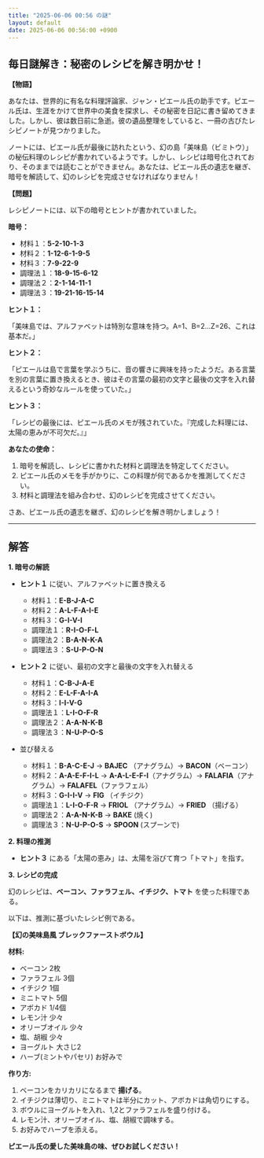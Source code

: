 ```yaml
---
title: "2025-06-06 00:56 の謎"
layout: default
date: 2025-06-06 00:56:00 +0900
---
```

## 毎日謎解き：秘密のレシピを解き明かせ！

**【物語】**

あなたは、世界的に有名な料理評論家、ジャン・ピエール氏の助手です。ピエール氏は、生涯をかけて世界中の美食を探求し、その秘密を日記に書き留めてきました。しかし、彼は数日前に急逝。彼の遺品整理をしていると、一冊の古びたレシピノートが見つかりました。

ノートには、ピエール氏が最後に訪れたという、幻の島「美味島（ビミトウ）」の秘伝料理のレシピが書かれているようです。しかし、レシピは暗号化されており、そのままでは読むことができません。あなたは、ピエール氏の遺志を継ぎ、暗号を解読して、幻のレシピを完成させなければなりません！

**【問題】**

レシピノートには、以下の暗号とヒントが書かれていました。

**暗号：**

*   材料１：**5-2-10-1-3**
*   材料２：**1-12-6-1-9-5**
*   材料３：**7-9-22-9**
*   調理法１：**18-9-15-6-12**
*   調理法２：**2-1-14-11-1**
*   調理法３：**19-21-16-15-14**

**ヒント１：**

「美味島では、アルファベットは特別な意味を持つ。A=1、B=2…Z=26、これは基本だ。」

**ヒント２：**

「ピエールは島で言葉を学ぶうちに、音の響きに興味を持ったようだ。ある言葉を別の言葉に置き換えるとき、彼はその言葉の最初の文字と最後の文字を入れ替えるという奇妙なルールを使っていた。」

**ヒント３：**

「レシピの最後には、ピエール氏のメモが残されていた。『完成した料理には、太陽の恵みが不可欠だ。』」

**あなたの使命：**

1.  暗号を解読し、レシピに書かれた材料と調理法を特定してください。
2.  ピエール氏のメモを手がかりに、この料理が何であるかを推測してください。
3.  材料と調理法を組み合わせ、幻のレシピを完成させてください。

さあ、ピエール氏の遺志を継ぎ、幻のレシピを解き明かしましょう！

---

## 解答

**1. 暗号の解読**

*   **ヒント１** に従い、アルファベットに置き換える

    *   材料１：**E-B-J-A-C**
    *   材料２：**A-L-F-A-I-E**
    *   材料３：**G-I-V-I**
    *   調理法１：**R-I-O-F-L**
    *   調理法２：**B-A-N-K-A**
    *   調理法３：**S-U-P-O-N**
*   **ヒント２** に従い、最初の文字と最後の文字を入れ替える

    *   材料１：**C-B-J-A-E**
    *   材料２：**E-L-F-A-I-A**
    *   材料３：**I-I-V-G**
    *   調理法１：**L-I-O-F-R**
    *   調理法２：**A-A-N-K-B**
    *   調理法３：**N-U-P-O-S**

*   並び替える

    *   材料１：**B-A-C-E-J** → **BAJEC** （アナグラム）→ **BACON**（ベーコン）
    *   材料２：**A-A-E-F-I-L** → **A-A-L-E-F-I**（アナグラム）→ **FALAFIA**（アナグラム）→ **FALAFEL**（ファラフェル）
    *   材料３：**G-I-I-V** → **FIG** （イチジク）
    *   調理法１：**L-I-O-F-R** → **FRIOL** （アナグラム）→ **FRIED** （揚げる）
    *   調理法２：**A-A-N-K-B** → **BAKE** (焼く)
    *   調理法３：**N-U-P-O-S** → **SPOON** (スプーンで)

**2. 料理の推測**

*   **ヒント３** にある「太陽の恵み」は、太陽を浴びて育つ「トマト」を指す。

**3. レシピの完成**

幻のレシピは、**ベーコン、ファラフェル、イチジク、トマト** を使った料理である。

以下は、推測に基づいたレシピ例である。

**【幻の美味島風 ブレックファーストボウル】**

**材料:**

*   ベーコン 2枚
*   ファラフェル 3個
*   イチジク 1個
*   ミニトマト 5個
*   アボカド 1/4個
*   レモン汁 少々
*   オリーブオイル 少々
*   塩、胡椒 少々
*   ヨーグルト 大さじ2
*   ハーブ(ミントやパセリ) お好みで

**作り方:**

1.  ベーコンをカリカリになるまで **揚げる**。
2.  イチジクは薄切り、ミニトマトは半分にカット、アボカドは角切りにする。
3.  ボウルにヨーグルトを入れ、1,2とファラフェルを盛り付ける。
4.  レモン汁、オリーブオイル、塩、胡椒で調味する。
5.  お好みでハーブを添える。

**ピエール氏の愛した美味島の味、ぜひお試しください！**
